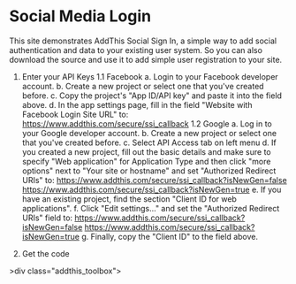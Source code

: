 Social Media Login
=======================================

This site demonstrates AddThis Social Sign In, a simple way to add social authentication and data to your existing user system. So you can also download the source and use it to add simple user registration to your site.

1. Enter your API Keys
1.1 Facebook
    a. Login to your Facebook developer account.
    b. Create a new project or select one that you've created before.
    c. Copy the project's "App ID/API key" and paste it into the field above.
    d. In the app settings page, fill in the field "Website with Facebook Login Site URL" to:
      https://www.addthis.com/secure/ssi_callback
1.2 Google
    a. Log in to your Google developer account.
    b. Create a new project or select one that you've created before.
    c. Select API Access tab on left menu
    d. If you created a new project, fill out the basic details and make sure to specify "Web application" for Application        Type and then click "more options" next to "Your site or hostname" and set "Authorized Redirect URIs" to:         https://www.addthis.com/secure/ssi_callback?isNewGen=false
https://www.addthis.com/secure/ssi_callback?isNewGen=true
    e. If you have an existing project, find the section "Client ID for web applications".
    f. Click "Edit settings..." and set the "Authorized Redirect URIs" field to:   https://www.addthis.com/secure/ssi_callback?isNewGen=false
https://www.addthis.com/secure/ssi_callback?isNewGen=true
    g. Finally, copy the "Client ID" to the field above.

2. Get the code

&gt;div class="addthis_toolbox">
<a class="addthis_login_facebook"></a>
<a class="addthis_login_google"></a>
</div>
<script>
var addthis_config = {
        login:{
                services:{
                        facebook:{
                                id:'xxx'
                        },
                        google:{
                                id:'xxx'
                        }
                },
                callback:function(user){
                        /* Output user properties -- in your real app, you'd get rid of these*/
                        console.log(user.addthis_signature);
                        console.log(user.thumbnailURL);
                        console.log(user.service);
                }
        }
};
</script>
<script type="text/javascript" src="http://s7.addthis.com/js/300/addthis_widget.js#pubid=ra-52e13a186a2ea3c3"></script>
